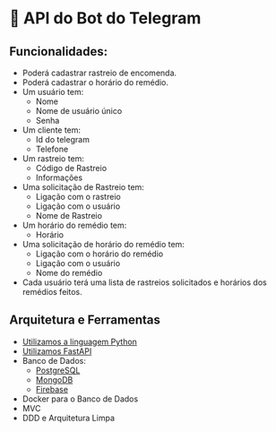 # 🐍 API do Bot do Telegram

## Funcionalidades:

- Poderá cadastrar rastreio de encomenda.
- Poderá cadastrar o horário do remédio.
- Um usuário tem:
    - Nome
    - Nome de usuário único
    - Senha
- Um cliente tem:
    - Id do telegram
    - Telefone
- Um rastreio tem:
    - Código de Rastreio
    - Informações
- Uma solicitação de Rastreio tem:
    - Ligação com o rastreio
    - Ligação com o usuário
    - Nome de Rastreio
- Um horário do remédio tem:
    - Horário
- Uma solicitação de horário do remédio tem:
    - Ligação com o horário do remédio
    - Ligação com o usuário
    - Nome do remédio
- Cada usuário terá uma lista de rastreios solicitados e horários dos remédios feitos.

## Arquitetura e Ferramentas

- [Utilizamos a linguagem Python](https://www.python.org/)
- [Utilizamos FastAPI](https://fastapi.tiangolo.com/)
- Banco de Dados:
    - [PostgreSQL](https://www.postgresql.org/)
    - [MongoDB](https://www.mongodb.com/pt-br)
    - [Firebase](https://firebase.google.com/)
- Docker para o Banco de Dados
- MVC
- DDD e Arquitetura Limpa
